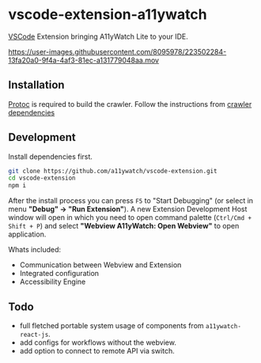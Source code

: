 # vscode-extension-a11ywatch

[VSCode](https://code.visualstudio.com/insiders/) Extension bringing A11yWatch Lite to your IDE.

https://user-images.githubusercontent.com/8095978/223502284-13fa20a0-9f4a-4af3-81ec-a131779048aa.mov

## Installation

[Protoc](https://grpc.io/docs/protoc-installation/) is required to build the crawler. Follow the instructions from [crawler dependencies](https://github.com/a11ywatch/crawler#dependencies)

## Development

Install dependencies first.

```bash
git clone https://github.com/a11ywatch/vscode-extension.git
cd vscode-extension
npm i
```

After the install process you can press `F5` to "Start Debugging" (or select in menu **"Debug" -> "Run Extension"**). 
A new Extension Development Host window will open in which you need to open command palette (`Ctrl/Cmd + Shift + P`) and select **"Webview A11yWatch: Open Webview"** to open application.

Whats included:
- Communication between Webview and Extension
- Integrated configuration
- Accessibility Engine

## Todo

- full fletched portable system usage of components from `a11ywatch-react-js`.
- add configs for workflows without the webview.
- add option to connect to remote API via switch.